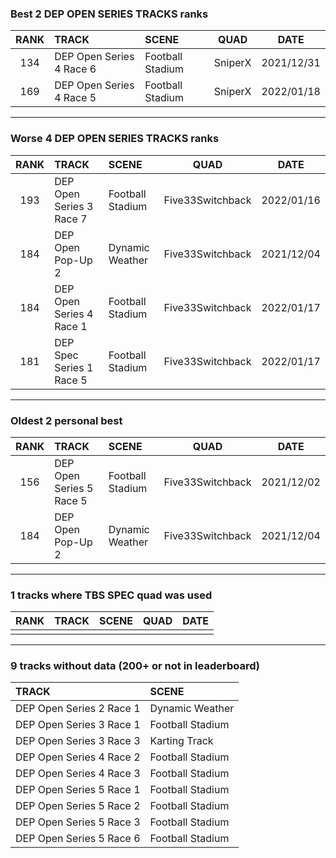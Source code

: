 ### Best 2 DEP OPEN SERIES TRACKS ranks
|RANK|TRACK|SCENE|QUAD|DATE|
|:---:|:---|:---|:---:|:---:|
|134|DEP Open Series 4 Race 6|Football Stadium|SniperX|2021/12/31|
|169|DEP Open Series 4 Race 5|Football Stadium|SniperX|2022/01/18|
---
### Worse 4 DEP OPEN SERIES TRACKS ranks
|RANK|TRACK|SCENE|QUAD|DATE|
|:---:|:---|:---|:---:|:---:|
|193|DEP Open Series 3 Race 7|Football Stadium|Five33Switchback|2022/01/16|
|184|DEP Open Pop-Up 2|Dynamic Weather|Five33Switchback|2021/12/04|
|184|DEP Open Series 4 Race 1|Football Stadium|Five33Switchback|2022/01/17|
|181|DEP Spec Series 1 Race 5|Football Stadium|Five33Switchback|2022/01/17|
---
### Oldest 2 personal best
|RANK|TRACK|SCENE|QUAD|DATE|
|:---:|:---|:---|:---:|:---:|
|156|DEP Open Series 5 Race 5|Football Stadium|Five33Switchback|2021/12/02|
|184|DEP Open Pop-Up 2|Dynamic Weather|Five33Switchback|2021/12/04|
---
### 1 tracks where TBS SPEC quad was used
|RANK|TRACK|SCENE|QUAD|DATE|
|:---:|:---|:---|:---:|:---:|
||||||
---
### 9 tracks without data (200+ or not in leaderboard)
|TRACK|SCENE|
|:---|:---|
|DEP Open Series 2 Race 1|Dynamic Weather|
|DEP Open Series 3 Race 1|Football Stadium|
|DEP Open Series 3 Race 3|Karting Track|
|DEP Open Series 4 Race 2|Football Stadium|
|DEP Open Series 4 Race 3|Football Stadium|
|DEP Open Series 5 Race 1|Football Stadium|
|DEP Open Series 5 Race 2|Football Stadium|
|DEP Open Series 5 Race 3|Football Stadium|
|DEP Open Series 5 Race 6|Football Stadium|
